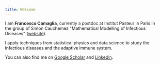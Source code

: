 ```yaml
---
title: Welcome
---
```


I am **Francesco Camaglia**, currently a postdoc at Institut Pasteur in Paris in the group of Simon Cauchemez "Mathematical Modelling of Infectious Diseases" ([website](https://research.pasteur.fr/en/team/mathematical-modelling-of-infectious-diseases/)).

I apply techniques from statistical physics and data science to study the infectious diseases and the adaptive immune system. 

You can also find me on [Google Scholar](https://scholar.google.com/citations?user=EpPP7K8AAAAJ&hl=it&authuser=1&oi=ao) and [Linkedin](https://www.linkedin.com/in/francesco-camaglia-812567207).
